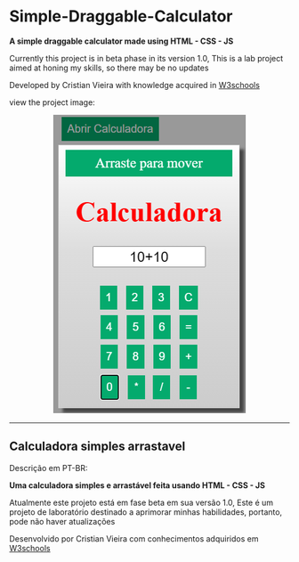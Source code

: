 # Simple-Draggable-Calculator
 **A simple draggable calculator made using HTML - CSS - JS**

Currently this project is in beta phase in its version 1.0,
This is a lab project aimed at honing my skills, so there may be no updates

Developed by Cristian Vieira with knowledge acquired in [W3schools](https://www.w3schools.com/)

view the project image:

<p align="center">
  <img src="./preview.png" alt="preview image">
</p>

---
## Calculadora simples arrastavel

Descrição em PT-BR:

**Uma calculadora simples e arrastável feita usando HTML - CSS - JS**

Atualmente este projeto está em fase beta em sua versão 1.0,
Este é um projeto de laboratório destinado a aprimorar minhas habilidades, portanto, pode não haver atualizações

Desenvolvido por Cristian Vieira com conhecimentos adquiridos em [W3schools](https://www.w3schools.com/)
